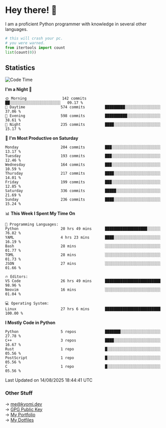 # Hey there! 👋

I am a proficient Python programmer with knowledge in several other languages.

```py
# this will crash your pc.
# you were warned.
from itertools import count
list(count(0))
```

## Statistics
<!--START_SECTION:waka-->
![Code Time](http://img.shields.io/badge/Code%20Time-1%2C894%20hrs%2052%20mins-blue)

**I'm a Night 🦉** 

```text
🌞 Morning                142 commits         ██░░░░░░░░░░░░░░░░░░░░░░░   09.17 % 
🌆 Daytime                574 commits         █████████░░░░░░░░░░░░░░░░   37.06 % 
🌃 Evening                598 commits         ██████████░░░░░░░░░░░░░░░   38.61 % 
🌙 Night                  235 commits         ████░░░░░░░░░░░░░░░░░░░░░   15.17 % 
```
📅 **I'm Most Productive on Saturday** 

```text
Monday                   204 commits         ███░░░░░░░░░░░░░░░░░░░░░░   13.17 % 
Tuesday                  193 commits         ███░░░░░░░░░░░░░░░░░░░░░░   12.46 % 
Wednesday                164 commits         ███░░░░░░░░░░░░░░░░░░░░░░   10.59 % 
Thursday                 217 commits         ████░░░░░░░░░░░░░░░░░░░░░   14.01 % 
Friday                   199 commits         ███░░░░░░░░░░░░░░░░░░░░░░   12.85 % 
Saturday                 336 commits         █████░░░░░░░░░░░░░░░░░░░░   21.69 % 
Sunday                   236 commits         ████░░░░░░░░░░░░░░░░░░░░░   15.24 % 
```


📊 **This Week I Spent My Time On** 

```text
💬 Programming Languages: 
Python                   20 hrs 49 mins      ███████████████████░░░░░░   76.82 % 
YAML                     4 hrs 23 mins       ████░░░░░░░░░░░░░░░░░░░░░   16.19 % 
Bash                     28 mins             ░░░░░░░░░░░░░░░░░░░░░░░░░   01.77 % 
TOML                     28 mins             ░░░░░░░░░░░░░░░░░░░░░░░░░   01.73 % 
JSON                     27 mins             ░░░░░░░░░░░░░░░░░░░░░░░░░   01.66 % 

🔥 Editors: 
VS Code                  26 hrs 49 mins      █████████████████████████   98.96 % 
Neovim                   16 mins             ░░░░░░░░░░░░░░░░░░░░░░░░░   01.04 % 

💻 Operating System: 
Linux                    27 hrs 6 mins       █████████████████████████   100.00 % 
```

**I Mostly Code in Python** 

```text
Python                   5 repos             ███████░░░░░░░░░░░░░░░░░░   27.78 % 
C++                      3 repos             ████░░░░░░░░░░░░░░░░░░░░░   16.67 % 
Rust                     1 repo              █░░░░░░░░░░░░░░░░░░░░░░░░   05.56 % 
PostScript               1 repo              █░░░░░░░░░░░░░░░░░░░░░░░░   05.56 % 
C                        1 repo              █░░░░░░░░░░░░░░░░░░░░░░░░   05.56 % 
```




 Last Updated on 14/08/2025 18:44:41 UTC
<!--END_SECTION:waka-->

### Other Stuff

→ [me@kyomi.dev](mailto:me@kyomi.dev)\
→ [GPG Public Key](https://github.com/bitterteriyaki.gpg)\
→ [My Portfolio](https://kyomi.dev)\
→ [My Dotfiles](https://github.com/bitterteriyaki/dotfiles)
